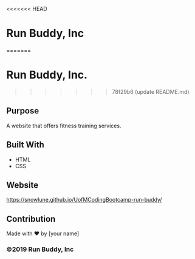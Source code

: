 <<<<<<< HEAD
# Run Buddy, Inc
=======
# Run Buddy, Inc.
>>>>>>> 78f29b6 (update README.md)

## Purpose
A website that offers fitness training services. 

## Built With
* HTML
* CSS

## Website
https://snowlune.github.io/UofMCodingBootcamp-run-buddy/

## Contribution
Made with ❤️ by [your name]

### ©️2019 Run Buddy, Inc 
